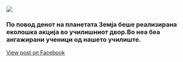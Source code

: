 ![](/News/7.jpg)

### По повод денот на планетата Земја беше реализирана еколошка акција во училишниот двор.Во неа беа ангажирани ученици од нашето училиште.

[View post on Facebook](https://www.facebook.com/permalink.php?story_fbid=pfbid02qafUq7NzM9oSusWgTnLHqHvG8DjiiyGkU89EBS4Anjn1KBt9UdDrhsS6N19xUQUFl&id=100009483255162)
